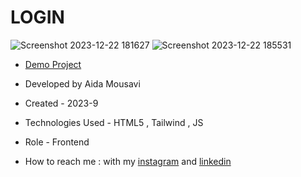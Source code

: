 # LOGIN

![Screenshot 2023-12-22 181627](https://github.com/aida-mousavi/LOGIN/assets/115708698/84a30f4f-2002-4bbb-a9bd-8026c52ee204)
![Screenshot 2023-12-22 185531](https://github.com/aida-mousavi/LOGIN/assets/115708698/e7a81cf3-b783-4db5-9ccc-5675e3475a67)


- [Demo Project](https://aida-mousavi.github.io/LOGIN/)

- Developed by Aida Mousavi

- Created - 2023-9

- Technologies Used - HTML5 , Tailwind , JS

- Role - Frontend

- How to reach me : with my [instagram](https://www.instagram.com/dev.mousavi) and [linkedin](www.linkedin.com/in/aida-mousavi-18791a292)

